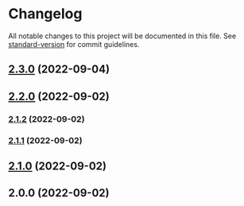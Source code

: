 # Changelog

All notable changes to this project will be documented in this file. See [standard-version](https://github.com/conventional-changelog/standard-version) for commit guidelines.

## [2.3.0](https://github.com/audreyquisit/test2/compare/v2.2.0...v2.3.0) (2022-09-04)

## [2.2.0](https://github.com/audreyquisit/test2/compare/v2.1.2...v2.2.0) (2022-09-02)

### [2.1.2](https://github.com/audreyquisit/test2/compare/v2.1.1...v2.1.2) (2022-09-02)

### [2.1.1](https://github.com/audreyquisit/test2/compare/v2.1.0...v2.1.1) (2022-09-02)

## [2.1.0](https://github.com/audreyquisit/test2/compare/v2.0.0...v2.1.0) (2022-09-02)

## 2.0.0 (2022-09-02)
